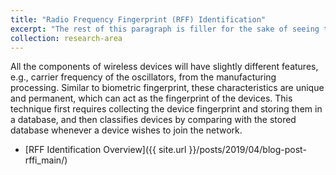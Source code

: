 ```yaml
---
title: "Radio Frequency Fingerprint (RFF) Identification"
excerpt: "The rest of this paragraph is filler for the sake of seeing the text wrap around the 150×150 image, which is **left aligned**. <br/><img src='/images/keygen/keygen_wireless_channel.png'>"
collection: research-area
---
```


All the components of wireless devices will have slightly different features, e.g., carrier frequency of the oscillators, from the manufacturing processing. Similar to biometric fingerprint, these characteristics are unique and permanent, which can act as the fingerprint of the devices. This technique first requires collecting the device fingerprint and storing them in a database, and then classifies devices by comparing with the stored database whenever a device wishes to join the network.

* [RFF Identification Overview]({{ site.url }}/posts/2019/04/blog-post-rffi_main/)